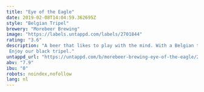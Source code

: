 ```yaml
---
title: "Eye of the Eagle"
date: 2019-02-08T14:04:59.362695Z
style: "Belgian Tripel"
brewery: "Morebeer Brewing"
image: "https://labels.untappd.com/labels/2701844"
rating: "3.6"
description: "A beer that likes to play with the mind. With a Belgian tripel yeast to give this beer his aroma and tast of banana and cloves and bay leaves. Thanks to the black malt the beer get a soft creamy texture and chocolate, moccha aftertaste. Enjoy our black tripel."
untappd_url: "https://untappd.com/b/morebeer-brewing-eye-of-the-eagle/2701844"
abv: "7.9"
ibu: "0"
robots: noindex,nofollow
lang: nl
---
```

